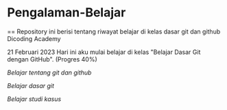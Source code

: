 # Pengalaman-Belajar
==
Repository ini berisi tentang riwayat belajar di kelas dasar git dan github Dicoding Academy

21 Februari 2023
Hari ini aku mulai belajar di kelas "Belajar Dasar Git dengan GitHub". (Progres 40%)

*Belajar tentang git dan github*

*Belajar dasar git*

*Belajar studi kasus*
